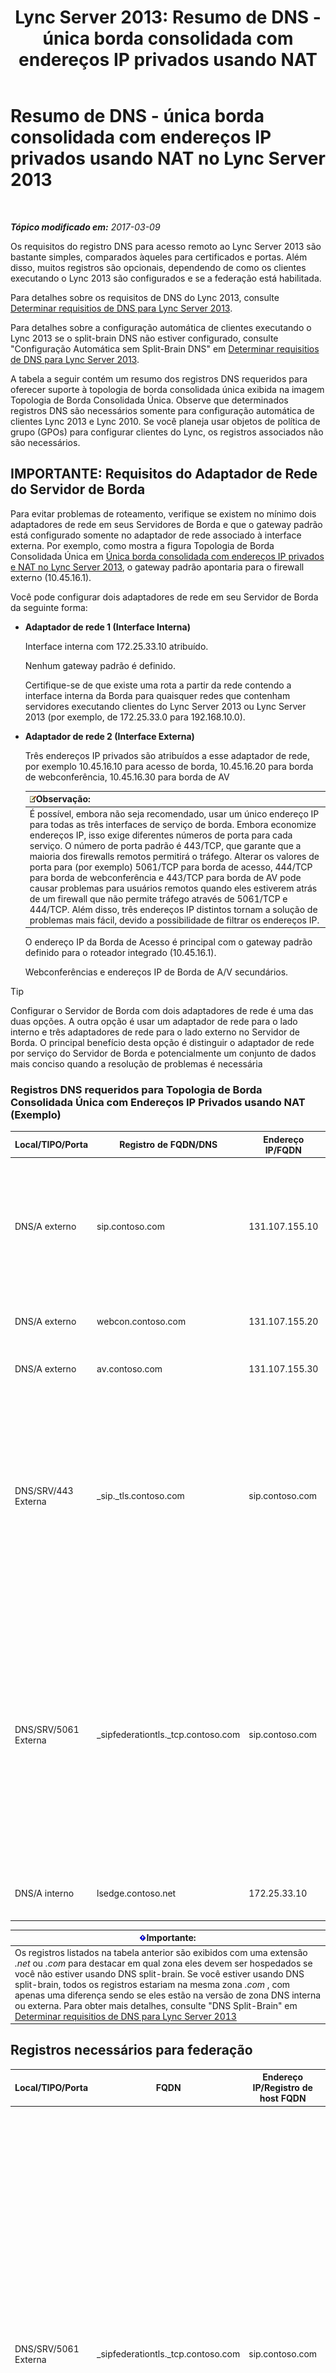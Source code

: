 ﻿---
title: 'Lync Server 2013: Resumo de DNS - única borda consolidada com endereços IP privados usando NAT'
TOCTitle: Resumo de DNS - única borda consolidada com endereços IP privados usando NAT
ms:assetid: a7e5d792-f397-45e5-af85-20d0f4bf405f
ms:mtpsurl: https://technet.microsoft.com/pt-br/library/Gg412787(v=OCS.15)
ms:contentKeyID: 49307722
ms.date: 03/09/2017
mtps_version: v=OCS.15
ms.translationtype: HT
---

# Resumo de DNS - única borda consolidada com endereços IP privados usando NAT no Lync Server 2013

 

_**Tópico modificado em:** 2017-03-09_

Os requisitos do registro DNS para acesso remoto ao Lync Server 2013 são bastante simples, comparados àqueles para certificados e portas. Além disso, muitos registros são opcionais, dependendo de como os clientes executando o Lync 2013 são configurados e se a federação está habilitada.

Para detalhes sobre os requisitos de DNS do Lync 2013, consulte [Determinar requisitios de DNS para Lync Server 2013](lync-server-2013-determine-dns-requirements.md).

Para detalhes sobre a configuração automática de clientes executando o Lync 2013 se o split-brain DNS não estiver configurado, consulte "Configuração Automática sem Split-Brain DNS" em [Determinar requisitios de DNS para Lync Server 2013](lync-server-2013-determine-dns-requirements.md).

A tabela a seguir contém um resumo dos registros DNS requeridos para oferecer suporte à topologia de borda consolidada única exibida na imagem Topologia de Borda Consolidada Única. Observe que determinados registros DNS são necessários somente para configuração automática de clientes Lync 2013 e Lync 2010. Se você planeja usar objetos de política de grupo (GPOs) para configurar clientes do Lync, os registros associados não são necessários.

## IMPORTANTE: Requisitos do Adaptador de Rede do Servidor de Borda

Para evitar problemas de roteamento, verifique se existem no mínimo dois adaptadores de rede em seus Servidores de Borda e que o gateway padrão está configurado somente no adaptador de rede associado à interface externa. Por exemplo, como mostra a figura Topologia de Borda Consolidada Única em [Única borda consolidada com endereços IP privados e NAT no Lync Server 2013](lync-server-2013-single-consolidated-edge-with-private-ip-addresses-and-nat.md), o gateway padrão apontaria para o firewall externo (10.45.16.1).

Você pode configurar dois adaptadores de rede em seu Servidor de Borda da seguinte forma:

  - **Adaptador de rede 1 (Interface Interna)**
    
    Interface interna com 172.25.33.10 atribuído.
    
    Nenhum gateway padrão é definido.
    
    Certifique-se de que existe uma rota a partir da rede contendo a interface interna da Borda para quaisquer redes que contenham servidores executando clientes do Lync Server 2013 ou Lync Server 2013 (por exemplo, de 172.25.33.0 para 192.168.10.0).

  - **Adaptador de rede 2 (Interface Externa)**
    
    Três endereços IP privados são atribuídos a esse adaptador de rede, por exemplo 10.45.16.10 para acesso de borda, 10.45.16.20 para borda de webconferência, 10.45.16.30 para borda de AV
    
    <table>
    <thead>
    <tr class="header">
    <th><img src="images/Gg425756.note(OCS.15).gif" title="note" alt="note" />Observação:</th>
    </tr>
    </thead>
    <tbody>
    <tr class="odd">
    <td>É possível, embora não seja recomendado, usar um único endereço IP para todas as três interfaces de serviço de borda. Embora economize endereços IP, isso exige diferentes números de porta para cada serviço. O número de porta padrão é 443/TCP, que garante que a maioria dos firewalls remotos permitirá o tráfego. Alterar os valores de porta para (por exemplo) 5061/TCP para borda de acesso, 444/TCP para borda de webconferência e 443/TCP para borda de AV pode causar problemas para usuários remotos quando eles estiverem atrás de um firewall que não permite tráfego através de 5061/TCP e 444/TCP. Além disso, três endereços IP distintos tornam a solução de problemas mais fácil, devido a possibilidade de filtrar os endereços IP.</td>
    </tr>
    </tbody>
    </table>
    
    O endereço IP da Borda de Acesso é principal com o gateway padrão definido para o roteador integrado (10.45.16.1).
    
    Webconferências e endereços IP de Borda de A/V secundários.


> [!TIP]
> Configurar o Servidor de Borda com dois adaptadores de rede é uma das duas opções. A outra opção é usar um adaptador de rede para o lado interno e três adaptadores de rede para o lado externo no Servidor de Borda. O principal benefício desta opção é distinguir o adaptador de rede por serviço do Servidor de Borda e potencialmente um conjunto de dados mais conciso quando a resolução de problemas é necessária



### Registros DNS requeridos para Topologia de Borda Consolidada Única com Endereços IP Privados usando NAT (Exemplo)

<table>
<colgroup>
<col style="width: 25%" />
<col style="width: 25%" />
<col style="width: 25%" />
<col style="width: 25%" />
</colgroup>
<thead>
<tr class="header">
<th>Local/TIPO/Porta</th>
<th>Registro de FQDN/DNS</th>
<th>Endereço IP/FQDN</th>
<th>Mapeia para/Comenta</th>
</tr>
</thead>
<tbody>
<tr class="odd">
<td><p>DNS/A externo</p></td>
<td><p>sip.contoso.com</p></td>
<td><p>131.107.155.10</p></td>
<td><p>Interface externa da borda de acesso (Contoso)Repetir conforme o necessário para todos os domínios SIP com usuários habilitados do Lync</p></td>
</tr>
<tr class="even">
<td><p>DNS/A externo</p></td>
<td><p>webcon.contoso.com</p></td>
<td><p>131.107.155.20</p></td>
<td><p>Interface externa da borda de webconferências</p></td>
</tr>
<tr class="odd">
<td><p>DNS/A externo</p></td>
<td><p>av.contoso.com</p></td>
<td><p>131.107.155.30</p></td>
<td><p>Interface externa da Borda de A/V</p></td>
</tr>
<tr class="even">
<td><p>DNS/SRV/443 Externa</p></td>
<td><p>_sip._tls.contoso.com</p></td>
<td><p>sip.contoso.com</p></td>
<td><p>Interface externa da borda de acesso. Obrigatória para configuração automática dos clientes Lync 2013 e Lync 2010 para trabalhar externamente. Repita conforme o necessário para todos os domínios SIP com usuários habilitados do Lync.</p></td>
</tr>
<tr class="odd">
<td><p>DNS/SRV/5061 Externa</p></td>
<td><p>_sipfederationtls._tcp.contoso.com</p></td>
<td><p>sip.contoso.com</p></td>
<td><p>Interface externa de borda de acesso SIP obrigatória para descoberta de DNS automática de parceiros federados, conhecida como &quot;Domínio SIP Permitido&quot; (chamada de federação avançada em versões anteriores). Repita conforme o necessário para todos os domínios SIP com usuários habilitados do Lync.</p></td>
</tr>
<tr class="even">
<td><p>DNS/A interno</p></td>
<td><p>lsedge.contoso.net</p></td>
<td><p>172.25.33.10</p></td>
<td><p>Interface interna da Borda Consolidada</p></td>
</tr>
</tbody>
</table>


<table>
<thead>
<tr class="header">
<th><img src="images/Gg425939.important(OCS.15).gif" title="important" alt="important" />Importante:</th>
</tr>
</thead>
<tbody>
<tr class="odd">
<td>Os registros listados na tabela anterior são exibidos com uma extensão <em>.net</em> ou <em>.com</em> para destacar em qual zona eles devem ser hospedados se você não estiver usando DNS split-brain. Se você estiver usando DNS split-brain, todos os registros estariam na mesma zona <em>.com</em> , com apenas uma diferença sendo se eles estão na versão de zona DNS interna ou externa. Para obter mais detalhes, consulte &quot;DNS Split-Brain&quot; em <a href="lync-server-2013-determine-dns-requirements.md">Determinar requisitios de DNS para Lync Server 2013</a></td>
</tr>
</tbody>
</table>


## Registros necessários para federação


<table>
<colgroup>
<col style="width: 25%" />
<col style="width: 25%" />
<col style="width: 25%" />
<col style="width: 25%" />
</colgroup>
<thead>
<tr class="header">
<th>Local/TIPO/Porta</th>
<th>FQDN</th>
<th>Endereço IP/Registro de host FQDN</th>
<th>Mapeia para/Comenta</th>
</tr>
</thead>
<tbody>
<tr class="odd">
<td><p>DNS/SRV/5061 Externa</p></td>
<td><p>_sipfederationtls._tcp.contoso.com</p></td>
<td><p>sip.contoso.com</p></td>
<td><p>Interface externa de borda de acesso SIP obrigatória para descoberta de DNS automática de sua federação para outros parceiros potenciais de federação, conhecida também como &quot;Domínio SIP Permitido&quot; (chamada de federação avançada em versões anteriores). Repita conforme o necessário para todos os domínios SIP com usuários habilitados do Lync.</p>
<div class="alert">
<table>
<thead>
<tr class="header">
<th><img src="images/Gg425939.important(OCS.15).gif" title="important" alt="important" />Importante:</th>
</tr>
</thead>
<tbody>
<tr class="odd">
<td>Esse registro SRV é obrigatório para mobilidade e Push Notification Clearing House (PNCH)</td>
</tr>
</tbody>
</table>

</div></td>
</tr>
</tbody>
</table>


## Resumo de DNS - Conectividade de mensagem instantânea pública


<table>
<colgroup>
<col style="width: 25%" />
<col style="width: 25%" />
<col style="width: 25%" />
<col style="width: 25%" />
</colgroup>
<thead>
<tr class="header">
<th>Local/TIPO/Porta</th>
<th>Registro de FQDN/DNS</th>
<th>Endereço IP/FQDN</th>
<th>Mapeia para/Comenta</th>
</tr>
</thead>
<tbody>
<tr class="odd">
<td><p>DNS/A externo</p></td>
<td><p>sip.contoso.com</p></td>
<td><p>interface Serviço de Borda de Acesso</p></td>
<td><p>Interface externa da borda de acesso (Contoso)Repetir conforme o necessário para todos os domínios SIP com usuários habilitados do Lync</p></td>
</tr>
</tbody>
</table>


## Resumo DNS para Protocolo de Presença e Mensagem Extensível


<table>
<colgroup>
<col style="width: 25%" />
<col style="width: 25%" />
<col style="width: 25%" />
<col style="width: 25%" />
</colgroup>
<thead>
<tr class="header">
<th>Local/TIPO/Porta</th>
<th>FQDN</th>
<th>Endereço IP/Registro de host FQDN</th>
<th>Mapeia para/Comenta</th>
</tr>
</thead>
<tbody>
<tr class="odd">
<td><p>DNS/SRV/5269 Externa</p></td>
<td><p>_xmpp-server._tcp.contoso.com</p></td>
<td><p>xmpp.contoso.com</p></td>
<td><p>A interface externa do proxy XMPP no Serviço de Borda de Acesso ou Pool de borda. Repita conforme for necessário para todos os domínios SIP internos com usuários habilitados para Lync, onde o contato com contatos XMPP é permitido através da configuração da Política de Acesso Externo por meio de uma política global, política local de onde o usuário está, ou política de usuário aplicada ao usuário habilitado para Lync. Um domínio XMPP permitido deve ser também configurado na política de Parceiros Federados XMPP. Consulte os tópicos em <strong>Consulte também</strong> para obter mais detalhes</p></td>
</tr>
<tr class="even">
<td><p>DNS/A externo</p></td>
<td><p>xmpp.contoso.com (por exemplo)</p></td>
<td><p>Endereço IP de Serviço de Borda de Acesso em seu Servidor de Borda ou Pool de borda hospedando o proxy XMPP</p></td>
<td><p>Aponta para o Serviço de Borda de Acesso ou Pool de borda que hospeda o serviço de proxy XMPP. Normalmente, o registro SRV que você cria aponta para esse registro de host (A ou AAAA)</p></td>
</tr>
</tbody>
</table>

